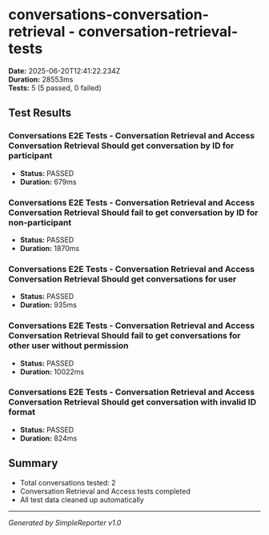 # conversations-conversation-retrieval - conversation-retrieval-tests

**Date:** 2025-06-20T12:41:22.234Z  
**Duration:** 28553ms  
**Tests:** 5 (5 passed, 0 failed)

## Test Results


### Conversations E2E Tests - Conversation Retrieval and Access Conversation Retrieval Should get conversation by ID for participant
- **Status:** PASSED
- **Duration:** 679ms



### Conversations E2E Tests - Conversation Retrieval and Access Conversation Retrieval Should fail to get conversation by ID for non-participant
- **Status:** PASSED
- **Duration:** 1870ms



### Conversations E2E Tests - Conversation Retrieval and Access Conversation Retrieval Should get conversations for user
- **Status:** PASSED
- **Duration:** 935ms



### Conversations E2E Tests - Conversation Retrieval and Access Conversation Retrieval Should fail to get conversations for other user without permission
- **Status:** PASSED
- **Duration:** 10022ms



### Conversations E2E Tests - Conversation Retrieval and Access Conversation Retrieval Should get conversation with invalid ID format
- **Status:** PASSED
- **Duration:** 824ms



## Summary

- Total conversations tested: 2
- Conversation Retrieval and Access tests completed
- All test data cleaned up automatically

---
*Generated by SimpleReporter v1.0*
